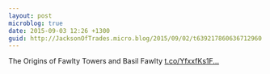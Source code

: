 ```yaml
---
layout: post
microblog: true
date: 2015-09-03 12:26 +1300
guid: http://JacksonOfTrades.micro.blog/2015/09/02/t639217860636712960.html
---
```

The Origins of Fawlty Towers and Basil Fawlty [t.co/YfxxfKs1F...](http://t.co/YfxxfKs1F2)
